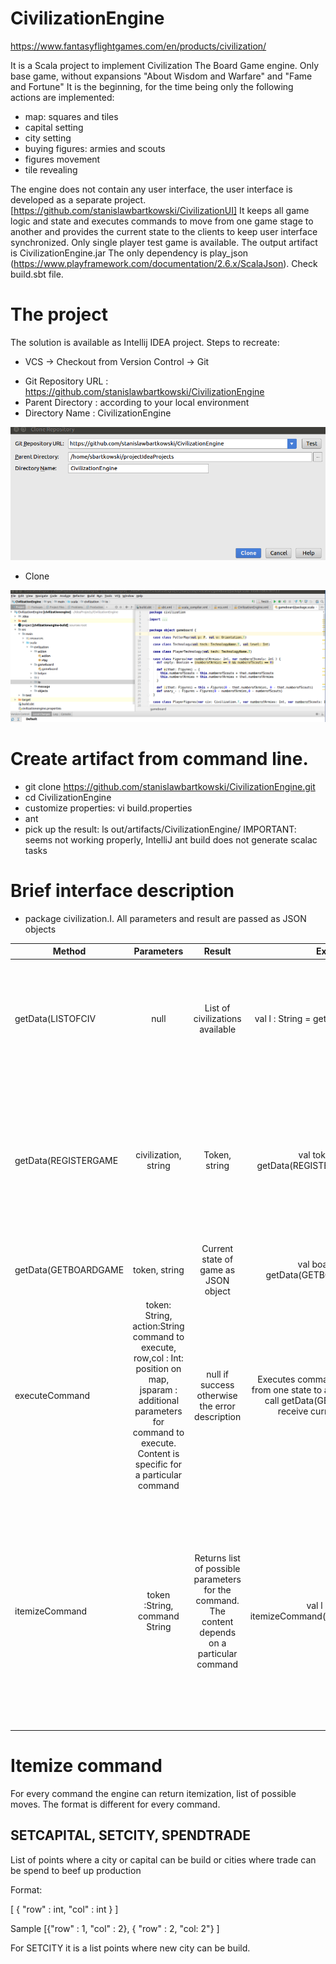 # CivilizationEngine

https://www.fantasyflightgames.com/en/products/civilization/

It is a Scala project to implement Civilization The Board Game engine. Only base game, without expansions "About Wisdom and Warfare" and "Fame and Fortune"
It is the beginning, for the time being only the following actions are implemented:
* map: squares and tiles
* capital setting
* city setting
* buying figures: armies and scouts
* figures movement
* tile revealing

The engine does not contain any user interface, the user interface is developed as a separate project. [https://github.com/stanislawbartkowski/CivilizationUI] It keeps all game logic and state and executes commands to move from one game stage to another and provides the current state to the clients to keep user interface synchronized.
Only single player test game is available.
The output artifact is CivilizationEngine.jar
The only dependency is play_json (https://www.playframework.com/documentation/2.6.x/ScalaJson). Check build.sbt file.

# The project

The solution is available as Intellij IDEA project. Steps to recreate:
* VCS -> Checkout from Version Control -> Git
- Git Repository URL : https://github.com/stanislawbartkowski/CivilizationEngine
- Parent Directory : according to your local environment
- Directory Name : CivilizationEngine

 ![](https://github.com/stanislawbartkowski/CivilizationEngine/blob/master/screenshots/Zrzut%20ekranu%20z%202017-08-22%2023-10-06.png)
 * Clone
 
 ![](https://github.com/stanislawbartkowski/CivilizationEngine/blob/master/screenshots/Zrzut%20ekranu%20z%202017-08-22%2023-30-13.png)
 
# Create artifact from command line.

* git clone https://github.com/stanislawbartkowski/CivilizationEngine.git
* cd CivilizationEngine
* customize properties: vi build.properties
* ant 
* pick up the result: ls out/artifacts/CivilizationEngine/
IMPORTANT: seems not working properly, IntelliJ ant build does not generate scalac tasks

# Brief interface description

* package civilization.I. All parameters and result are passed as JSON objects

| Method | Parameters | Result | Example | Description |
| -------|:----------:| :-----:|:-------:|:------------|
| getData(LISTOFCIV | null | List of civilizations available | val l : String = getData(LISTOFCIV,null) | Should be called at then beginning of game to allow players to choose civilization they want to run
| getData(REGISTERGAME | civilization, string | Token, string | val token:String = getData(REGISTERGAME,"Germany") | The command initialize map, register civilization as game owner and return the unique token. The token should be used in the next calls
| getData(GETBOARDGAME | token, string | Current state of game as JSON object | val board:String = getData(GETBOARDGAME,"xxx") | Returns the gameboard reflecting the current state. 
| executeCommand | token: String, action:String command to execute, row,col : Int: position on map, jsparam : additional parameters for command to execute. Content is specific for a particular command | null if success otherwise the error description | Executes command and moves game from one state to another. After success call getData(GETBOARDGAME) to receive current game state.
| itemizeCommand | token :String, command String | Returns list of possible parameters for the command. The content depends on a particular command | val l : String = itemizeCommand("xxxx","SETCAPITAL") | Returns more detailed information. For instance: if the command is SETCAPITAL the command will return a list of all points where the capital can be built. Can be used by user interface to customize screen.

# Itemize command

For every command the engine can return itemization, list of possible moves. The format is different for every command.

## SETCAPITAL, SETCITY, SPENDTRADE
 
List of points where a city or capital can be build or cities where trade can be spend to beef up production

Format:

\[ { "row" : int, "col" : int } \]

Sample
 \[{"row" : 1, "col" : 2}, { "row" : 2, "col: 2"} \]
 
 For SETCITY it is a list points where new city can be build.

 
